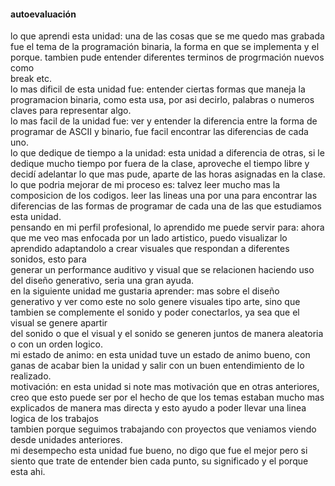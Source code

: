 #### autoevaluación  
lo que aprendi esta unidad: una de las cosas que se me quedo mas grabada fue el tema de la programación binaria, la forma en que se implementa y el porque. tambien pude entender diferentes terminos de progrmación nuevos como  
break etc.  
lo mas dificil de esta unidad fue: entender ciertas formas que maneja la programacion binaria, como esta usa, por asi decirlo, palabras o numeros claves para representar algo.  
lo mas facil de la unidad fue: ver y entender la diferencia entre la forma de programar de ASCII y binario, fue facil encontrar las diferencias de cada uno.  
lo que dedique de tiempo a la unidad: esta unidad a diferencia de otras, si le dedique mucho tiempo por fuera de la clase, aproveche el tiempo libre y decidí adelantar lo que mas pude, aparte de las horas asignadas en la clase.  
lo que podria mejorar de mi proceso es: talvez leer mucho mas la composicion de los codigos. leer las lineas una por una para encontrar las diferencias de las formas de programar de cada una de las que estudiamos esta unidad.  
pensando en mi perfil profesional, lo aprendido me puede servir para: ahora que me veo mas enfocada por un lado artistico, puedo visualizar lo aprendido adaptandolo a crear visuales que respondan a diferentes sonidos, esto para  
generar un performance auditivo y visual que se relacionen haciendo uso del diseño generativo, seria una gran ayuda.  
en la siguiente unidad me gustaria aprender: mas sobre el diseño generativo y ver como este no solo genere visuales tipo arte, sino que tambien se complemente el sonido y poder conectarlos, ya sea que el visual se genere apartir  
del sonido o que el visual y el sonido se generen juntos de manera aleatoria o con un orden logico.  
mi estado de animo: en esta unidad tuve un estado de animo bueno, con ganas de acabar bien la unidad y salir con un buen entendimiento de lo realizado.  
motivación: en esta unidad si note mas motivación que en otras anteriores, creo que esto puede ser por el hecho de que los temas estaban mucho mas explicados de manera mas directa y esto ayudo a poder llevar una linea logica de los trabajos  
tambien porque seguimos trabajando con proyectos que veniamos viendo desde unidades anteriores.  
mi desempecho esta unidad fue bueno, no digo que fue el mejor pero si siento que trate de entender bien cada punto, su significado y el porque esta ahi. 
